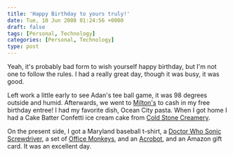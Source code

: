 ```yaml
---
title: 'Happy Birthday to yours truly!'
date: Tue, 10 Jun 2008 01:24:56 +0000
draft: false
tags: [Personal, Technology]
categories: [Personal, Technology]
type: post
---
```


Yeah, it's probably bad form to wish yourself happy birthday, but I'm not one to follow the rules. I had a really great day, though it was busy, it was good.

Left work a little early to see Adan's tee ball game, it was 98 degrees outside and humid. Afterwards, we went to [Milton's](http://www.miltonspizza.com/) to cash in my free birthday entree! I had my favorite dish, Ocean City pasta. When I got home I had a Cake Batter Confetti ice cream cake from [Cold Stone Creamery](http://www.coldstonecreamery.com/cakes/signature_cakes.html).

On the present side, I got a Maryland baseball t-shirt, a [Doctor Who Sonic Screwdriver](http://www.thinkgeek.com/geektoys/cubegoodies/8cff/), a set of [Office Monkeys](http://www.thinkgeek.com/geektoys/cubegoodies/a1a2/), and an [Acrobot](http://www.thinkgeek.com/geektoys/cubegoodies/6748/), and an Amazon gift card. It was an excellent day.